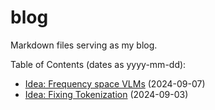# blog

Markdown files serving as my blog.

Table of Contents (dates as yyyy-mm-dd):

- [Idea: Frequency space VLMs](contents/frequency-space-VLMs/README.md) (2024-09-07)
- [Idea: Fixing Tokenization](contents/fixing-tokenization/README.md) (2024-09-03)
